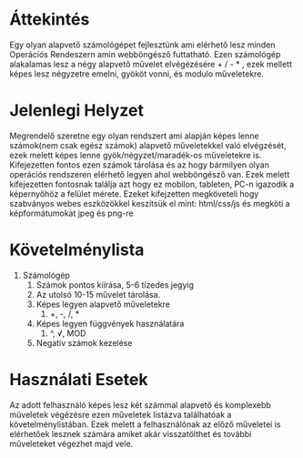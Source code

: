 # Áttekintés
Egy olyan alapvető számológépet fejlesztünk ami elérhető lesz minden Operációs Rendeszern amin webböngésző futtatható. Ezen számológép alakalamas lesz a négy alapvető művelet elvégézésére + / - * , ezek mellett képes lesz négyzetre emelni, gyököt vonni, és modulo műveletekre.

# Jelenlegi Helyzet 
Megrendelő szeretne egy olyan rendszert
ami alapján képes lenne számok(nem csak egész számok) alapvető műveletekkel való elvégzését, ezek melett képes lenne gyök/négyzet/maradék-os műveletekre is. Kifejezetten fontos ezen számok tárolása és az hogy bármilyen olyan operációs rendszeren elérhető legyen ahol webböngésző van. Ezek melett kifejezetten fontosnak találja azt hogy ez mobilon, tableten, PC-n igazodik a képernyőhöz a felület mérete. Ezeket kifejzetten megköveteli hogy szabványos webes eszközökkel keszítsük el mint: html/css/js és megköti a képformátumokat jpeg és png-re

# Követelménylista
1. Számológép
   1. Számok pontos kíírása, 5-6 tizedes jegyig
   2. Az utolsó 10-15 művelet tárolása.
   3. Képes legyen alapvető műveletekre
      1. +, -, /, *
   4. Képes legyen függvények használatára
      1. ^, √, MOD
   5. Negatív számok kezelése

# Használati Esetek
Az adott felhasználó képes lesz két számmal alapvető és komplexebb műveletek végézésre ezen műveletek listázva találhatóak a követelménylistában. Ezek melett a felhasználónak az előző műveletei is elérhetőek lesznek számára amiket akár visszatölthet és további műveleteket végezhet majd vele.